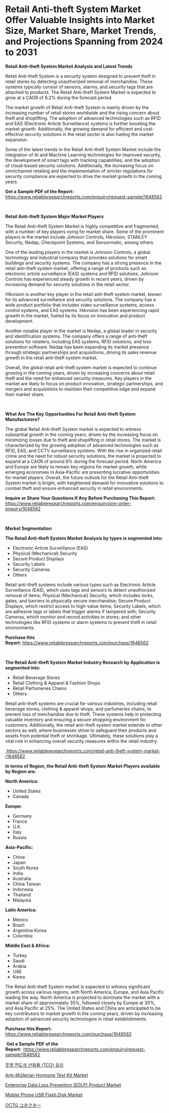 <p><h1>Retail Anti-theft System Market Offer Valuable Insights into Market Size, Market Share, Market Trends, and Projections Spanning from 2024 to 2031</h1></p><p><strong>Retail Anti-theft System Market Analysis and Latest Trends</strong></p>
<p><p>Retail Anti-theft System is a security system designed to prevent theft in retail stores by detecting unauthorized removal of merchandise. These systems typically consist of sensors, alarms, and security tags that are attached to products. The Retail Anti-theft System Market is expected to grow at a CAGR of 6.2% during the forecast period.</p><p>The market growth of Retail Anti-theft System is mainly driven by the increasing number of retail stores worldwide and the rising concern about theft and shoplifting. The adoption of advanced technologies such as RFID and EAS (Electronic Article Surveillance) systems is further boosting the market growth. Additionally, the growing demand for efficient and cost-effective security solutions in the retail sector is also fueling the market expansion.</p><p>Some of the latest trends in the Retail Anti-theft System Market include the integration of AI and Machine Learning technologies for improved security, the development of smart tags with tracking capabilities, and the adoption of cloud-based security solutions. Additionally, the increasing focus on omnichannel retailing and the implementation of stricter regulations for security compliance are expected to drive the market growth in the coming years.</p></p>
<p><strong>Get a Sample PDF of the Report:&nbsp;</strong> <a href="https://www.reliableresearchreports.com/enquiry/request-sample/1648562">https://www.reliableresearchreports.com/enquiry/request-sample/1648562</a></p>
<p>&nbsp;</p>
<p><strong>Retail Anti-theft System Major Market Players</strong></p>
<p><p>The Retail Anti-theft System Market is highly competitive and fragmented, with a number of key players vying for market share. Some of the prominent players in the market include Johnson Controls, Hikvision, STANLEY Security, Nedap, Checkpoint Systems, and Sensormatic, among others.</p><p>One of the leading players in the market is Johnson Controls, a global technology and industrial company that provides solutions for smart buildings and security systems. The company has a strong presence in the retail anti-theft system market, offering a range of products such as electronic article surveillance (EAS) systems and RFID solutions. Johnson Controls has experienced steady growth in recent years, driven by increasing demand for security solutions in the retail sector.</p><p>Hikvision is another key player in the retail anti-theft system market, known for its advanced surveillance and security solutions. The company has a wide product portfolio that includes video surveillance systems, access control systems, and EAS systems. Hikvision has been experiencing rapid growth in the market, fueled by its focus on innovation and product development.</p><p>Another notable player in the market is Nedap, a global leader in security and identification systems. The company offers a range of anti-theft solutions for retailers, including EAS systems, RFID solutions, and loss prevention software. Nedap has been expanding its market presence through strategic partnerships and acquisitions, driving its sales revenue growth in the retail anti-theft system market.</p><p>Overall, the global retail anti-theft system market is expected to continue growing in the coming years, driven by increasing concerns about retail theft and the need for enhanced security measures. Key players in the market are likely to focus on product innovation, strategic partnerships, and mergers and acquisitions to maintain their competitive edge and expand their market share.</p></p>
<p>&nbsp;</p>
<p><strong>What Are The Key Opportunities For Retail Anti-theft System Manufacturers?</strong></p>
<p><p>The global Retail Anti-theft System market is expected to witness substantial growth in the coming years, driven by the increasing focus on minimizing losses due to theft and shoplifting in retail stores. The market is characterized by the growing adoption of advanced technologies such as RFID, EAS, and CCTV surveillance systems. With the rise in organized retail crime and the need for robust security solutions, the market is projected to expand at a CAGR of around 8% during the forecast period. North America and Europe are likely to remain key regions for market growth, while emerging economies in Asia-Pacific are presenting lucrative opportunities for market players. Overall, the future outlook for the Retail Anti-theft System market is bright, with heightened demand for innovative solutions to combat theft and ensure enhanced security in retail environments.</p></p>
<p><strong>Inquire or Share Your Questions If Any Before Purchasing This Report:</strong> <a href="https://www.reliableresearchreports.com/enquiry/pre-order-enquiry/1648562">https://www.reliableresearchreports.com/enquiry/pre-order-enquiry/1648562</a></p>
<p>&nbsp;</p>
<p><strong>Market Segmentation</strong></p>
<p><strong>The Retail Anti-theft System Market Analysis by types is segmented into:</strong></p>
<p><ul><li>Electronic Article Surveillance (EAS)</li><li>Physical (Mechanical) Security</li><li>Secure Product Displays</li><li>Security Labels</li><li>Security Cameras</li><li>Others</li></ul></p>
<p><p>Retail anti-theft systems include various types such as Electronic Article Surveillance (EAS), which uses tags and sensors to detect unauthorized removal of items; Physical (Mechanical) Security, which includes locks, gates, and barriers to physically secure merchandise; Secure Product Displays, which restrict access to high-value items; Security Labels, which are adhesive tags or labels that trigger alarms if tampered with; Security Cameras, which monitor and record activities in stores; and other technologies like RFID systems or alarm systems to prevent theft in retail environments.</p></p>
<p><strong>Purchase this Report:&nbsp;</strong><a href="https://www.reliableresearchreports.com/purchase/1648562">https://www.reliableresearchreports.com/purchase/1648562</a></p>
<p>&nbsp;</p>
<p><strong>The Retail Anti-theft System Market Industry Research by Application is segmented into:</strong></p>
<p><ul><li>Retail Beverage Stores</li><li>Retail Clothing & Apparel & Fashion Shops</li><li>Retail Parfumeries Chains</li><li>Others</li></ul></p>
<p><p>Retail anti-theft systems are crucial for various industries, including retail beverage stores, clothing & apparel shops, and parfumeries chains, to prevent loss of merchandise due to theft. These systems help in protecting valuable inventory and ensuring a secure shopping environment for customers. Additionally, the retail anti-theft system market extends to other sectors as well, where businesses strive to safeguard their products and assets from potential theft or shrinkage. Ultimately, these solutions play a vital role in enhancing overall security measures within the retail industry.</p></p>
<p><a href="https://www.reliableresearchreports.com/retail-anti-theft-system-market-r1648562">&nbsp;https://www.reliableresearchreports.com/retail-anti-theft-system-market-r1648562</a></p>
<p><strong>In terms of Region, the Retail Anti-theft System Market Players available by Region are:</strong></p>
<p>
    <p> <strong> North America: </strong>
        <ul>
            <li>United States</li>
            <li>Canada</li>
        </ul>
        </p> 
    <p> <strong> Europe: </strong>
        <ul>
            <li>Germany</li>
            <li>France</li>
            <li>U.K.</li>
            <li>Italy</li>
            <li>Russia</li>
        </ul>
        </p> 
    <p> <strong> Asia-Pacific: </strong>
        <ul>
            <li>China</li>
            <li>Japan</li>
            <li>South Korea</li>
            <li>India</li>
            <li>Australia</li>
            <li>China Taiwan</li>
            <li>Indonesia</li>
            <li>Thailand</li>
            <li>Malaysia</li>
        </ul>
        </p> 
    <p> <strong> Latin America: </strong>
        <ul>
            <li>Mexico</li>
            <li>Brazil</li>
            <li>Argentina Korea</li>
            <li>Colombia</li>
        </ul>
        </p> 
    <p> <strong> Middle East & Africa: </strong>
        <ul>
            <li>Turkey</li>
            <li>Saudi</li>
            <li>Arabia</li>
            <li>UAE</li>
            <li>Korea</li>
        </ul>
    </p>
    </p>
<p><p>The Retail Anti-theft System market is expected to witness significant growth across various regions, with North America, Europe, and Asia Pacific leading the way. North America is projected to dominate the market with a market share of approximately 35%, followed closely by Europe at 30%, and Asia Pacific at 25%. The United States and China are anticipated to be key contributors to market growth in the coming years, driven by increasing adoption of advanced security technologies in retail establishments.</p></p>
<p><strong>Purchase this Report: </strong><a href="https://www.reliableresearchreports.com/purchase/1648562">https://www.reliableresearchreports.com/purchase/1648562</a></p>
<p>&nbsp;<strong>Get a Sample PDF of the Report:&nbsp;&nbsp;</strong><a href="https://www.reliableresearchreports.com/enquiry/request-sample/1648562">https://www.reliableresearchreports.com/enquiry/request-sample/1648562</a></p>
<p><strong></strong></p>
<p><p><a href="https://github.com/tasfiyaj85/Market-Research-Report-List-1/blob/main/2998881103728.md">투명 전도성 산화물 (TCO) 유리</a></p><p><a href="https://github.com/Alonsoolds3wq1d81czn8rbol/Market-Research-Report-List-2/blob/main/anti-mullerian-hormone-test-kit-market.md">Anti-Müllerian Hormone Test Kit Market</a></p><p><a href="https://github.com/yemakinde/Market-Research-Report-List-3/blob/main/enterprise-data-loss-prevention-edlp-product-market.md">Enterprise Data Loss Prevention (EDLP) Product Market</a></p><p><a href="https://issuu.com/reportprime-2/docs/moblie-phone-usb-flash-disk-market-size-2030.pptx">Moblie Phone USB Flash Disk Market</a></p><p><a href="https://github.com/MacyOrn/Market-Research-Report-List-1/blob/main/9851627108828.md">OCTG コネクター</a></p></p>